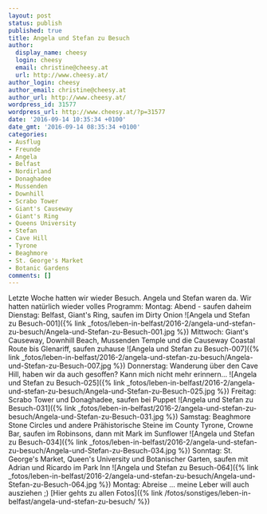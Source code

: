 ```yaml
---
layout: post
status: publish
published: true
title: Angela und Stefan zu Besuch
author:
  display_name: cheesy
  login: cheesy
  email: christine@cheesy.at
  url: http://www.cheesy.at/
author_login: cheesy
author_email: christine@cheesy.at
author_url: http://www.cheesy.at/
wordpress_id: 31577
wordpress_url: http://www.cheesy.at/?p=31577
date: '2016-09-14 10:35:34 +0100'
date_gmt: '2016-09-14 08:35:34 +0100'
categories:
- Ausflug
- Freunde
- Angela
- Belfast
- Nordirland
- Donaghadee
- Mussenden
- Downhill
- Scrabo Tower
- Giant's Causeway
- Giant's Ring
- Queens University
- Stefan
- Cave Hill
- Tyrone
- Beaghmore
- St. George's Market
- Botanic Gardens
comments: []
---
```

Letzte Woche hatten wir wieder Besuch. Angela und Stefan waren da. Wir hatten natürlich wieder volles Programm:
Montag: Abend - saufen daheim
Dienstag: Belfast, Giant's Ring, saufen im Dirty Onion
 ![Angela und Stefan zu Besuch-001]({% link _fotos/leben-in-belfast/2016-2/angela-und-stefan-zu-besuch/Angela-und-Stefan-zu-Besuch-001.jpg %})
Mittwoch: Giant's Causeway, Downhill Beach, Mussenden Temple und die Causeway Coastal Route bis Glenariff, saufen zuhause
 ![Angela und Stefan zu Besuch-007]({% link _fotos/leben-in-belfast/2016-2/angela-und-stefan-zu-besuch/Angela-und-Stefan-zu-Besuch-007.jpg %})
Donnerstag: Wanderung über den Cave Hill, haben wir da auch gesoffen? Kann mich nicht mehr erinnern...
 ![Angela und Stefan zu Besuch-025]({% link _fotos/leben-in-belfast/2016-2/angela-und-stefan-zu-besuch/Angela-und-Stefan-zu-Besuch-025.jpg %})
Freitag: Scrabo Tower und Donaghadee, saufen bei Puppet
 ![Angela und Stefan zu Besuch-031]({% link _fotos/leben-in-belfast/2016-2/angela-und-stefan-zu-besuch/Angela-und-Stefan-zu-Besuch-031.jpg %})
Samstag: Beaghmore Stone Circles und andere Prähistorische Steine im County Tyrone, Crowne Bar, saufen im Robinsons, dann mit Mark im Sunflower
 ![Angela und Stefan zu Besuch-034]({% link _fotos/leben-in-belfast/2016-2/angela-und-stefan-zu-besuch/Angela-und-Stefan-zu-Besuch-034.jpg %})
Sonntag: St. George's Market, Queen's University und Botanischer Garten, saufen mit Adrian und Ricardo im Park Inn
 ![Angela und Stefan zu Besuch-064]({% link _fotos/leben-in-belfast/2016-2/angela-und-stefan-zu-besuch/Angela-und-Stefan-zu-Besuch-064.jpg %})
Montag: Abreise ... meine Leber will auch ausziehen ;)
[Hier gehts zu allen Fotos]({% link /fotos/sonstiges/leben-in-belfast/angela-und-stefan-zu-besuch/ %})
